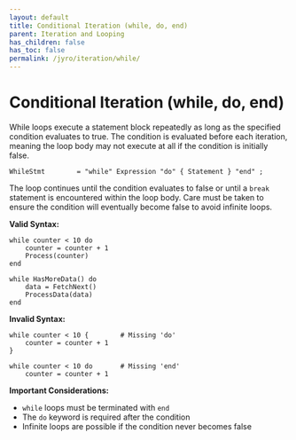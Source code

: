 ```yaml
---
layout: default
title: Conditional Iteration (while, do, end)
parent: Iteration and Looping
has_children: false
has_toc: false
permalink: /jyro/iteration/while/
---
```


# Conditional Iteration (while, do, end)

While loops execute a statement block repeatedly as long as the specified condition evaluates to true. The condition is evaluated before each iteration, meaning the loop body may not execute at all if the condition is initially false.

```
WhileStmt        = "while" Expression "do" { Statement } "end" ;
```

The loop continues until the condition evaluates to false or until a `break` statement is encountered within the loop body. Care must be taken to ensure the condition will eventually become false to avoid infinite loops.

**Valid Syntax:**
```jyro
while counter < 10 do
    counter = counter + 1
    Process(counter)
end

while HasMoreData() do
    data = FetchNext()
    ProcessData(data)
end
```

**Invalid Syntax:**
```jyro
while counter < 10 {        # Missing 'do'
    counter = counter + 1
}

while counter < 10 do       # Missing 'end'
    counter = counter + 1
```

**Important Considerations:**
- `while` loops must be terminated with `end`
- The `do` keyword is required after the condition
- Infinite loops are possible if the condition never becomes false